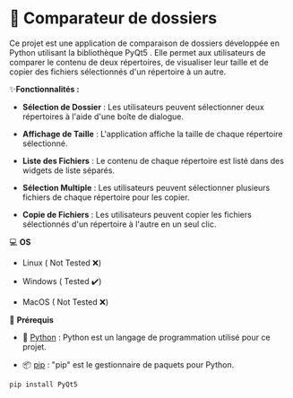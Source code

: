 # 📁 Comparateur de dossiers

 Ce projet est une application de comparaison de dossiers développée en Python utilisant la bibliothèque PyQt5 . Elle permet aux utilisateurs de comparer le contenu de deux répertoires, de visualiser leur taille et de copier des fichiers sélectionnés d'un répertoire à un autre.
 
 


✨**Fonctionnalités :**

- **Sélection de Dossier** : Les utilisateurs peuvent sélectionner deux répertoires à l'aide d'une boîte de dialogue.
  
- **Affichage de Taille** : L'application affiche la taille de chaque répertoire sélectionné.
  
- **Liste des Fichiers** : Le contenu de chaque répertoire est listé dans des widgets de liste séparés.
  
- **Sélection Multiple** : Les utilisateurs peuvent sélectionner plusieurs fichiers de chaque répertoire pour les copier.
  
- **Copie de Fichiers** : Les utilisateurs peuvent copier les fichiers sélectionnés d'un répertoire à l'autre en un seul clic.
  


💻 **OS**

- Linux ( Not Tested ❌)
  
- Windows ( Tested ✔️)
  
- MacOS ( Not Tested ❌)

🔗 **Prérequis**

- 🐍 [Python](https://www.python.org/downloads/) : Python est un langage de programmation utilisé pour ce projet.

- 📦 [pip](https://pip.pypa.io/en/stable/) : "pip" est le gestionnaire de paquets pour Python.
  
```markdown
pip install PyQt5
